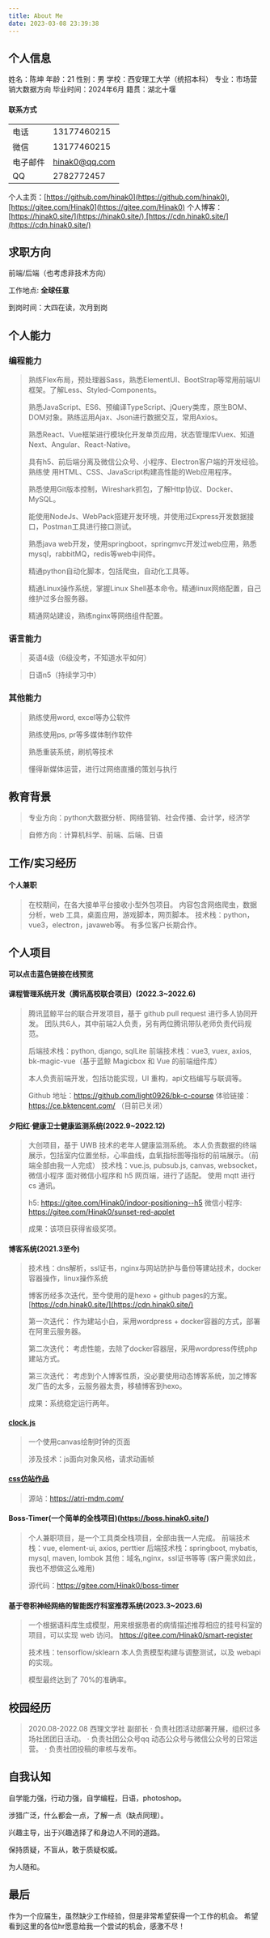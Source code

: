 ```yaml
---
title: About Me
date: 2023-03-08 23:39:38
---
```


## 个人信息

姓名：陈坤
年龄：21
性别：男
学校：西安理工大学（统招本科）
专业：市场营销大数据方向
毕业时间：2024年6月
籍贯：湖北十堰

#### 联系方式

|          |               |
| -------- | ------------- |
| 电话     | 13177460215   |
| 微信     | 13177460215   |
| 电子邮件 | hinak0@qq.com |
| QQ       | 2782772457    |

个人主页：[https://github.com/hinak0](https://github.com/hinak0),[https://gitee.com/Hinak0](https://gitee.com/Hinak0)
个人博客：[https://hinak0.site/](https://hinak0.site/),[https://cdn.hinak0.site/](https://cdn.hinak0.site/)

## 求职方向

前端/后端（也考虑非技术方向）

工作地点: **全球任意**

到岗时间：大四在读，次月到岗

## 个人能力

### 编程能力

> 熟练Flex布局，预处理器Sass，熟悉ElementUI、BootStrap等常用前端UI框架。了解Less、Styled-Components。
>
> 熟悉JavaScript、ES6、预编译TypeScript、jQuery类库，原生BOM、DOM对象。熟练运用Ajax、Json进行数据交互，常用Axios。
>
> 熟悉React、Vue框架进行模块化开发单页应用，状态管理库Vuex、知道Next、Angular、React-Native。
>
> 具有h5、前后端分离及微信公众号、小程序、Electron客户端的开发经验。熟练使 用HTML、CSS、JavaScript构建高性能的Web应用程序。
>
> 熟悉使用Git版本控制，Wireshark抓包，了解Http协议、Docker、MySQL。
>
> 能使用NodeJs、WebPack搭建开发环境，并使用过Express开发数据接口，Postman工具进行接口测试。
>
> 熟悉java web开发，使用springboot，springmvc开发过web应用，熟悉mysql，rabbitMQ，redis等web中间件。
>
> 精通python自动化脚本，包括爬虫，自动化工具等。
>
> 精通Linux操作系统，掌握Linux Shell基本命令。精通linux网络配置，自己维护过多台服务器。
>
> 精通网站建设，熟练nginx等网络组件配置。

### 语言能力

> 英语4级（6级没考，不知道水平如何）

> 日语n5（持续学习中）

### 其他能力

> 熟练使用word, excel等办公软件
>
> 熟练使用ps, pr等多媒体制作软件
>
> 熟悉重装系统，刷机等技术
>
> 懂得新媒体运营，进行过网络直播的策划与执行

## 教育背景

> 专业方向：python大数据分析、网络营销、社会传播、会计学，经济学

> 自修方向：计算机科学、前端、后端、日语

## 工作/实习经历

#### 个人兼职

> 在校期间，在各大接单平台接收小型外包项目。
> 内容包含网络爬虫，数据分析，web 工具，桌面应用，游戏脚本，网页脚本。
> 技术栈：python，vue3，electron，javaweb等。
> 有多位客户长期合作。

## 个人项目

**可以点击蓝色链接在线预览**

#### 课程管理系统开发（腾讯高校联合项目）(2022.3~2022.6)

> 腾讯蓝鲸平台的联合开发项目，基于 github pull request 进行多人协同开发。
> 团队共6人，其中前端2人负责，另有两位腾讯带队老师负责代码规范。
>
> 后端技术栈：python, django, sqlLite
> 前端技术栈：vue3, vuex, axios, bk-magic-vue（基于蓝鲸 Magicbox 和 Vue 的前端组件库）
>
> 本人负责前端开发，包括功能实现，UI 重构，api文档编写与联调等。
>
> Github 地址：https://github.com/light0926/bk-c-course
> 体验链接：https://ce.bktencent.com/ （目前已关闭）

#### 夕阳红·健康卫士健康监测系统(2022.9~2022.12)

> 大创项目，基于 UWB 技术的老年人健康监测系统。
> 本人负责数据的终端展示，包括室内位置坐标，心率曲线，血氧指标图等指标的前端展示。（前端全部由我一人完成）
> 技术栈：vue.js, pubsub.js, canvas, websocket，微信小程序
> 面对微信小程序和 h5 网页端，进行了适配。
> 使用 mqtt 进行 cs 通讯。
>
> h5: https://gitee.com/Hinak0/indoor-positioning--h5
> 微信小程序: https://gitee.com/Hinak0/sunset-red-applet
>
> 成果：该项目获得省级奖项。

#### 博客系统(2021.3至今)

> 技术栈：dns解析，ssl证书，nginx与网站防护与备份等建站技术，docker容器操作，linux操作系统
>
> 博客历经多次迭代，至今使用的是hexo + github pages的方案。
> [https://cdn.hinak0.site/](https://cdn.hinak0.site/)
>
> 第一次迭代：
> 作为建站小白，采用wordpress + docker容器的方式，部署在阿里云服务器。
>
> 第二次迭代：
> 考虑性能，去除了docker容器层，采用wordpress传统php建站方式。
>
> 第三次迭代：
> 考虑到个人博客性质，没必要使用动态博客系统，加之博客发广告的太多，云服务器太贵，移植博客到hexo。
>
> 成果：系统稳定运行两年。

#### [clock.js](https://clock.hinak0.site/)

> 一个使用canvas绘制时钟的页面
>
> 涉及技术：js面向对象风格，请求动画帧

#### [css仿站作品](https://atri.hinak0.site/)

> 源站：https://atri-mdm.com/

#### Boss-Timer(一个简单的全栈项目)(https://boss.hinak0.site/)

> 个人兼职项目，是一个工具类全栈项目，全部由我一人完成。
> 前端技术栈：vue, element-ui, axios, perttier
> 后端技术栈：springboot, mybatis, mysql, maven, lombok
> 其他：域名,nginx，ssl证书等等
> (客户需求如此，我也不想做这么难用)
>
> 源代码：https://gitee.com/Hinak0/boss-timer

#### 基于卷积神经网络的智能医疗科室推荐系统(2023.3~2023.6)

> 一个根据语料库生成模型，用来根据患者的病情描述推荐相应的挂号科室的项目，可以实现 web 访问。
> https://gitee.com/Hinak0/smart-register
>
> 技术栈：tensorflow/sklearn
> 本人负责模型构建与调整测试，以及 webapi 的实现。
>
> 模型最终达到了 70%的准确率。

## 校园经历

> 2020.08-2022.08 西理文学社 副部长
> · 负责社团活动部署开展，组织过多场社团团日活动。
> · 负责社团公众号qq 动态公众号与微信公众号的日常运营。
> · 负责社团投稿的审核与发布。

## 自我认知

自学能力强，行动力强，自学编程，日语，photoshop。

涉猎广泛，什么都会一点，了解一点（缺点同理）。

兴趣主导，出于兴趣选择了和身边人不同的道路。

保持质疑，不盲从，敢于质疑权威。

为人随和。

## 最后

作为一个应届生，虽然缺少工作经验，但是非常希望获得一个工作的机会。
希望看到这里的各位hr愿意给我一个尝试的机会，感激不尽！
